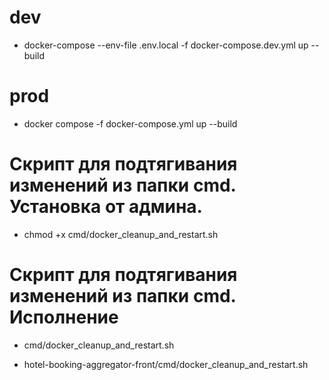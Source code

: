 # dev

* docker-compose --env-file .env.local -f docker-compose.dev.yml  up --build 

# prod

* docker compose -f docker-compose.yml up --build

# Скрипт для подтягивания изменений из папки cmd. Установка от админа.  

* chmod +x cmd/docker_cleanup_and_restart.sh

# Скрипт для подтягивания изменений из папки cmd. Исполнение

* cmd/docker_cleanup_and_restart.sh

* hotel-booking-aggregator-front/cmd/docker_cleanup_and_restart.sh
